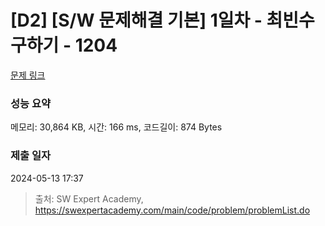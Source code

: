 # [D2] [S/W 문제해결 기본] 1일차 - 최빈수 구하기 - 1204 

[문제 링크](https://swexpertacademy.com/main/code/problem/problemDetail.do?contestProbId=AV13zo1KAAACFAYh) 

### 성능 요약

메모리: 30,864 KB, 시간: 166 ms, 코드길이: 874 Bytes

### 제출 일자

2024-05-13 17:37



> 출처: SW Expert Academy, https://swexpertacademy.com/main/code/problem/problemList.do